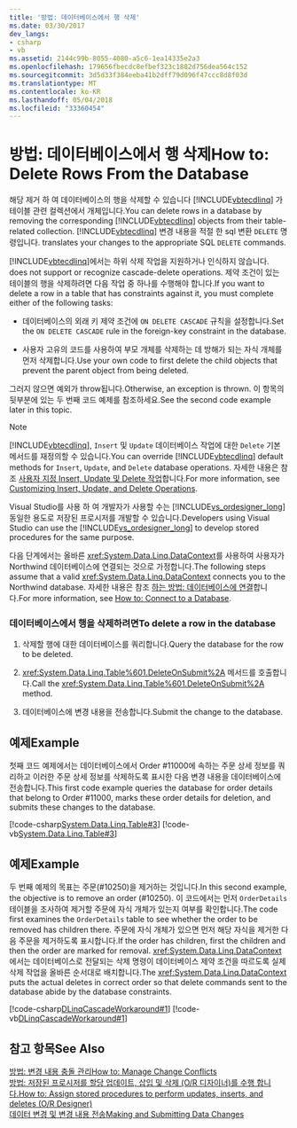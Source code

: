 ```yaml
---
title: '방법: 데이터베이스에서 행 삭제'
ms.date: 03/30/2017
dev_langs:
- csharp
- vb
ms.assetid: 2144c99b-8055-4080-a5c6-1ea14335e2a3
ms.openlocfilehash: 179656fbecdc8efbef323c1882d756dea564c152
ms.sourcegitcommit: 3d5d33f384eeba41b2dff79d096f47ccc8d8f03d
ms.translationtype: MT
ms.contentlocale: ko-KR
ms.lasthandoff: 05/04/2018
ms.locfileid: "33360454"
---
```

# <a name="how-to-delete-rows-from-the-database"></a><span data-ttu-id="61c12-102">방법: 데이터베이스에서 행 삭제</span><span class="sxs-lookup"><span data-stu-id="61c12-102">How to: Delete Rows From the Database</span></span>
<span data-ttu-id="61c12-103">해당 제거 하 여 데이터베이스의 행을 삭제할 수 있습니다 [!INCLUDE[vbtecdlinq](../../../../../../includes/vbtecdlinq-md.md)] 가 테이블 관련 컬렉션에서 개체입니다.</span><span class="sxs-lookup"><span data-stu-id="61c12-103">You can delete rows in a database by removing the corresponding [!INCLUDE[vbtecdlinq](../../../../../../includes/vbtecdlinq-md.md)] objects from their table-related collection.</span></span> [!INCLUDE[vbtecdlinq](../../../../../../includes/vbtecdlinq-md.md)]<span data-ttu-id="61c12-104"> 변경 내용을 적절 한 sql 변환 `DELETE` 명령입니다.</span><span class="sxs-lookup"><span data-stu-id="61c12-104"> translates your changes to the appropriate SQL `DELETE` commands.</span></span>  
  
 [!INCLUDE[vbtecdlinq](../../../../../../includes/vbtecdlinq-md.md)]<span data-ttu-id="61c12-105">에서는 하위 삭제 작업을 지원하거나 인식하지 않습니다.</span><span class="sxs-lookup"><span data-stu-id="61c12-105"> does not support or recognize cascade-delete operations.</span></span> <span data-ttu-id="61c12-106">제약 조건이 있는 테이블의 행을 삭제하려면 다음 작업 중 하나를 수행해야 합니다.</span><span class="sxs-lookup"><span data-stu-id="61c12-106">If you want to delete a row in a table that has constraints against it, you must complete either of the following tasks:</span></span>  
  
-   <span data-ttu-id="61c12-107">데이터베이스의 외래 키 제약 조건에 `ON DELETE CASCADE` 규칙을 설정합니다.</span><span class="sxs-lookup"><span data-stu-id="61c12-107">Set the `ON DELETE CASCADE` rule in the foreign-key constraint in the database.</span></span>  
  
-   <span data-ttu-id="61c12-108">사용자 고유의 코드를 사용하여 부모 개체를 삭제하는 데 방해가 되는 자식 개체를 먼저 삭제합니다.</span><span class="sxs-lookup"><span data-stu-id="61c12-108">Use your own code to first delete the child objects that prevent the parent object from being deleted.</span></span>  
  
 <span data-ttu-id="61c12-109">그러지 않으면 예외가 throw됩니다.</span><span class="sxs-lookup"><span data-stu-id="61c12-109">Otherwise, an exception is thrown.</span></span> <span data-ttu-id="61c12-110">이 항목의 뒷부분에 있는 두 번째 코드 예제를 참조하세요.</span><span class="sxs-lookup"><span data-stu-id="61c12-110">See the second code example later in this topic.</span></span>  
  
> [!NOTE]
>  <span data-ttu-id="61c12-111">[!INCLUDE[vbtecdlinq](../../../../../../includes/vbtecdlinq-md.md)], `Insert` 및 `Update` 데이터베이스 작업에 대한 `Delete` 기본 메서드를 재정의할 수 있습니다.</span><span class="sxs-lookup"><span data-stu-id="61c12-111">You can override [!INCLUDE[vbtecdlinq](../../../../../../includes/vbtecdlinq-md.md)] default methods for `Insert`, `Update`, and `Delete` database operations.</span></span> <span data-ttu-id="61c12-112">자세한 내용은 참조 [사용자 지정 Insert, Update 및 Delete 작업](../../../../../../docs/framework/data/adonet/sql/linq/customizing-insert-update-and-delete-operations.md)합니다.</span><span class="sxs-lookup"><span data-stu-id="61c12-112">For more information, see [Customizing Insert, Update, and Delete Operations](../../../../../../docs/framework/data/adonet/sql/linq/customizing-insert-update-and-delete-operations.md).</span></span>  
>   
>  <span data-ttu-id="61c12-113">Visual Studio를 사용 하 여 개발자가 사용할 수는 [!INCLUDE[vs_ordesigner_long](../../../../../../includes/vs-ordesigner-long-md.md)] 동일한 용도로 저장된 프로시저를 개발할 수 있습니다.</span><span class="sxs-lookup"><span data-stu-id="61c12-113">Developers using Visual Studio can use the [!INCLUDE[vs_ordesigner_long](../../../../../../includes/vs-ordesigner-long-md.md)] to develop stored procedures for the same purpose.</span></span>  
  
 <span data-ttu-id="61c12-114">다음 단계에서는 올바른 <xref:System.Data.Linq.DataContext>를 사용하여 사용자가 Northwind 데이터베이스에 연결되는 것으로 가정합니다.</span><span class="sxs-lookup"><span data-stu-id="61c12-114">The following steps assume that a valid <xref:System.Data.Linq.DataContext> connects you to the Northwind database.</span></span> <span data-ttu-id="61c12-115">자세한 내용은 참조 [하는 방법: 데이터베이스에 연결](../../../../../../docs/framework/data/adonet/sql/linq/how-to-connect-to-a-database.md)합니다.</span><span class="sxs-lookup"><span data-stu-id="61c12-115">For more information, see [How to: Connect to a Database](../../../../../../docs/framework/data/adonet/sql/linq/how-to-connect-to-a-database.md).</span></span>  
  
### <a name="to-delete-a-row-in-the-database"></a><span data-ttu-id="61c12-116">데이터베이스에서 행을 삭제하려면</span><span class="sxs-lookup"><span data-stu-id="61c12-116">To delete a row in the database</span></span>  
  
1.  <span data-ttu-id="61c12-117">삭제할 행에 대한 데이터베이스를 쿼리합니다.</span><span class="sxs-lookup"><span data-stu-id="61c12-117">Query the database for the row to be deleted.</span></span>  
  
2.  <span data-ttu-id="61c12-118"><xref:System.Data.Linq.Table%601.DeleteOnSubmit%2A> 메서드를 호출합니다.</span><span class="sxs-lookup"><span data-stu-id="61c12-118">Call the <xref:System.Data.Linq.Table%601.DeleteOnSubmit%2A> method.</span></span>  
  
3.  <span data-ttu-id="61c12-119">데이터베이스에 변경 내용을 전송합니다.</span><span class="sxs-lookup"><span data-stu-id="61c12-119">Submit the change to the database.</span></span>  
  
## <a name="example"></a><span data-ttu-id="61c12-120">예제</span><span class="sxs-lookup"><span data-stu-id="61c12-120">Example</span></span>  
 <span data-ttu-id="61c12-121">첫째 코드 예제에서는 데이터베이스에서 Order #11000에 속하는 주문 상세 정보를 쿼리하고 이러한 주문 상세 정보를 삭제하도록 표시한 다음 변경 내용을 데이터베이스에 전송합니다.</span><span class="sxs-lookup"><span data-stu-id="61c12-121">This first code example queries the database for order details that belong to Order #11000, marks these order details for deletion, and submits these changes to the database.</span></span>  
  
 [!code-csharp[System.Data.Linq.Table#3](../../../../../../samples/snippets/csharp/VS_Snippets_Data/system.data.linq.table/cs/program.cs#3)]
 [!code-vb[System.Data.Linq.Table#3](../../../../../../samples/snippets/visualbasic/VS_Snippets_Data/system.data.linq.table/vb/module1.vb#3)]  
  
## <a name="example"></a><span data-ttu-id="61c12-122">예제</span><span class="sxs-lookup"><span data-stu-id="61c12-122">Example</span></span>  
 <span data-ttu-id="61c12-123">두 번째 예제의 목표는 주문(#10250)을 제거하는 것입니다.</span><span class="sxs-lookup"><span data-stu-id="61c12-123">In this second example, the objective is to remove an order (#10250).</span></span> <span data-ttu-id="61c12-124">이 코드에서는 먼저 `OrderDetails` 테이블을 조사하여 제거할 주문에 자식 개체가 있는지 여부를 확인합니다.</span><span class="sxs-lookup"><span data-stu-id="61c12-124">The code first examines the `OrderDetails` table to see whether the order to be removed has children there.</span></span> <span data-ttu-id="61c12-125">주문에 자식 개체가 있으면 먼저 해당 자식을 제거한 다음 주문을 제거하도록 표시합니다.</span><span class="sxs-lookup"><span data-stu-id="61c12-125">If the order has children, first the children and then the order are marked for removal.</span></span> <span data-ttu-id="61c12-126"><xref:System.Data.Linq.DataContext>에서는 데이터베이스로 전달되는 삭제 명령이 데이터베이스 제약 조건을 따르도록 실제 삭제 작업을 올바른 순서대로 배치합니다.</span><span class="sxs-lookup"><span data-stu-id="61c12-126">The <xref:System.Data.Linq.DataContext> puts the actual deletes in correct order so that delete commands sent to the database abide by the database constraints.</span></span>  
  
 [!code-csharp[DLinqCascadeWorkaround#1](../../../../../../samples/snippets/csharp/VS_Snippets_Data/DLinqCascadeWorkaround/cs/Program.cs#1)]
 [!code-vb[DLinqCascadeWorkaround#1](../../../../../../samples/snippets/visualbasic/VS_Snippets_Data/DLinqCascadeWorkaround/vb/Module1.vb#1)]  
  
## <a name="see-also"></a><span data-ttu-id="61c12-127">참고 항목</span><span class="sxs-lookup"><span data-stu-id="61c12-127">See Also</span></span>  
 [<span data-ttu-id="61c12-128">방법: 변경 내용 충돌 관리</span><span class="sxs-lookup"><span data-stu-id="61c12-128">How to: Manage Change Conflicts</span></span>](../../../../../../docs/framework/data/adonet/sql/linq/how-to-manage-change-conflicts.md)  
 [<span data-ttu-id="61c12-129">방법: 저장된 프로시저를 할당 업데이트, 삽입 및 삭제 (O/R 디자이너)를 수행 합니다.</span><span class="sxs-lookup"><span data-stu-id="61c12-129">How to: Assign stored procedures to perform updates, inserts, and deletes (O/R Designer)</span></span>](/visualstudio/data-tools/how-to-assign-stored-procedures-to-perform-updates-inserts-and-deletes-o-r-designer)  
 [<span data-ttu-id="61c12-130">데이터 변경 및 변경 내용 전송</span><span class="sxs-lookup"><span data-stu-id="61c12-130">Making and Submitting Data Changes</span></span>](../../../../../../docs/framework/data/adonet/sql/linq/making-and-submitting-data-changes.md)
